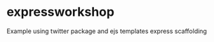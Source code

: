 expressworkshop
===============

Example using twitter package and ejs templates express scaffolding

